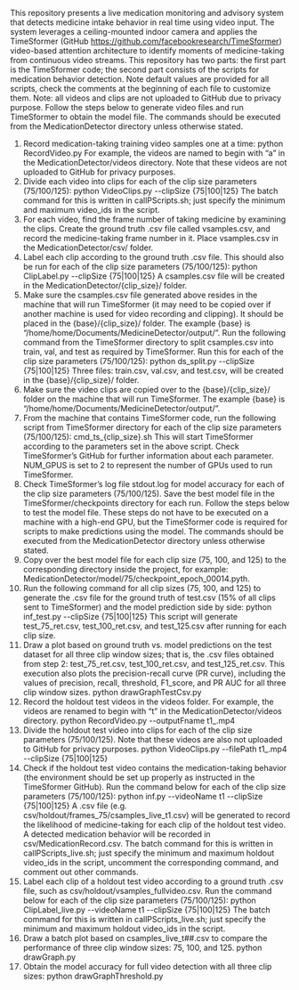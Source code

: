 This repository presents a live medication monitoring and advisory system that detects medicine intake behavior in real time using video input. The system leverages a ceiling-mounted indoor camera and applies the TimeSformer (GitHub https://github.com/facebookresearch/TimeSformer) video-based attention architecture to identify moments of medicine-taking from continuous video streams.
This repository has two parts: the first part is the TimeSformer code; the second part consists of the scripts for medication behavior detection. Note default values are provided for all scripts, check the comments at the beginning of each file to customize them.
Note: all videos and clips are not uploaded to GitHub due to privacy purpose.
Follow the steps below to generate video files and run TimeSformer to obtain the model file. The commands should be executed from the MedicationDetector directory unless otherwise stated.
1. Record medication-taking training video samples one at a time:
	python RecordVideo.py
For example, the videos are named to begin with “a” in the MedicationDetector/videos directory. Note that these videos are not uploaded to GitHub for privacy purposes.
2. Divide each video into clips for each of the clip size parameters (75/100/125):
	python VideoClips.py --clipSize {75|100|125}
The batch command for this is written in callPScripts.sh; just specify the minimum and maximum video_ids in the script.
3. For each video, find the frame number of taking medicine by examining the clips. Create the ground truth .csv file called vsamples.csv, and record the medicine-taking frame number in it. Place vsamples.csv in the MedicationDetector/csv/ folder.
4. Label each clip according to the ground truth .csv file. This should also be run for each of the clip size parameters (75/100/125):
	python ClipLabel.py --clipSize {75|100|125}
A csamples.csv file will be created in the MedicationDetector/{clip_size}/ folder.
5. Make sure the csamples.csv file generated above resides in the machine that will run TimeSformer (it may need to be copied over if another machine is used for video recording and clipping). It should be placed in the {base}/{clip_size}/ folder. The example {base} is
“/home/home/Documents/MedicineDetector/output/”. Run the following command from the TimeSformer directory to split csamples.csv into train, val, and test as required by TimeSformer. Run this for each of the clip size parameters (75/100/125):
	python ds_split.py --clipSize {75|100|125}
Three files: train.csv, val.csv, and test.csv, will be created in the {base}/{clip_size}/ folder.
6. Make sure the video clips are copied over to the {base}/{clip_size}/ folder on the machine that will run TimeSformer. The example {base} is
“/home/home/Documents/MedicineDetector/output/”.
7. From the machine that contains TimeSformer code, run the following script from TimeSformer directory for each of the clip size parameters (75/100/125):
	cmd_ts_{clip_size}.sh
This will start TimeSformer according to the parameters set in the above script. Check TimeSformer’s GitHub for further information about each parameter. NUM_GPUS is set to 2 to represent the number of GPUs used to run TimeSformer.
8. Check TimeSformer’s log file stdout.log for model accuracy for each of the clip size parameters (75/100/125). Save the best model file in the TimeSformer/checkpoints directory for each run.
Follow the steps below to test the model file. These steps do not have to be executed on a machine with a high-end GPU, but the TimeSformer code is required for scripts to make predictions using the model. The commands should be executed from the MedicationDetector directory unless otherwise stated.
1. Copy over the best model file for each clip size (75, 100, and 125) to the corresponding directory inside the project, for example: MedicationDetector/model/75/checkpoint_epoch_00014.pyth.
2. Run the following command for all clip sizes (75, 100, and 125) to generate the .csv file for the ground truth of test.csv (15% of all clips sent to TimeSformer) and the model prediction side by side:
	python inf_test.py --clipSize {75|100|125}
This script will generate test_75_ret.csv, test_100_ret.csv, and test_125.csv after running for each clip size.
3. Draw a plot based on ground truth vs. model predictions on the test dataset for all three clip window sizes; that is, the .csv files obtained from step 2: test_75_ret.csv, test_100_ret.csv, and test_125_ret.csv. This execution also plots the precision-recall curve (PR curve), including the values of precision, recall, threshold, F1_score, and PR AUC for all three clip window sizes.
	python drawGraphTestCsv.py
4. Record the holdout test videos in the videos folder. For example, the videos are renamed to begin with “t” in the MedicationDetector/videos directory.
	python RecordVideo.py --outputFname t1_.mp4
5. Divide the holdout test video into clips for each of the clip size parameters (75/100/125). Note that these videos are also not uploaded to GitHub for privacy purposes.
	python VideoClips.py --filePath t1_.mp4 --clipSize {75|100|125}
6. Check if the holdout test video contains the medication-taking behavior (the environment should be set up properly as instructed in the TimeSformer GitHub). Run the command below for each of the clip size parameters (75/100/125):
	python inf.py --videoName t1 --clipSize {75|100|125}
A .csv file (e.g. csv/holdout/frames_75/csamples_live_t1.csv) will be generated to record the likelihood of medicine-taking for each clip of the holdout test video. A detected medication behavior will be recorded in csv/MedicationRecord.csv.
The batch command for this is written in callPScripts_live.sh; just specify the minimum and maximum holdout video_ids in the script, uncomment the corresponding command, and comment out other commands.
7. Label each clip of a holdout test video according to a ground truth .csv file, such as csv/holdout/vsamples_fullvideo.csv. Run the command below for each of the clip size parameters (75/100/125):
	python ClipLabel_live.py --videoName t1 --clipSize {75|100|125}
The batch command for this is written in callPScripts_live.sh; just specify the minimum and maximum holdout video_ids in the script.
8. Draw a batch plot based on csamples_live_t##.csv to compare the performance of three clip window sizes: 75, 100, and 125.
	python drawGraph.py
9. Obtain the model accuracy for full video detection with all three clip sizes:
	python drawGraphThreshold.py
